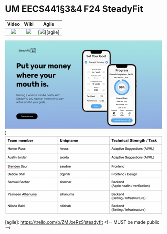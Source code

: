 # UM EECS441§3&4 F24 SteadyFit

| Video  |  Wiki |  Agile |
|:-----:|:-----:|:--------:|
|[<img src="https://eecs441.eecs.umich.edu/img/admin/video.png">][video]|[<img src="https://eecs441.eecs.umich.edu/img/admin/wiki.png">][wiki]|[<img src="https://eecs441.eecs.umich.edu/img/admin/trello.png">][agile]|

![Elevator Pitch](https://github.com/samuelbv9/SteadyFit/blob/eea1d2c860deb85949d829cb28870ee7ea04b932/.github/images/steadyfit_pitch.png))
![Team](https://github.com/samuelbv9/SteadyFit/blob/839885f219054f98707dc0e4c5c009f83f158f2b/.github/images/steadyfit_team.png)

[video]: LINKHERE
[wiki]: https://github.com/samuelbv9/SteadyFit/wiki
[agile]: https://trello.com/b/ZMJxeRzS/steadyfit <!-- MUST be made public –>
